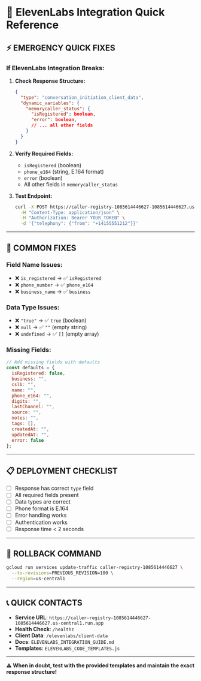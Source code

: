 # 🚀 ElevenLabs Integration Quick Reference

## **⚡ EMERGENCY QUICK FIXES**

### **If ElevenLabs Integration Breaks:**

1. **Check Response Structure:**
   ```json
   {
     "type": "conversation_initiation_client_data",
     "dynamic_variables": {
       "memorycaller_status": {
         "isRegistered": boolean,
         "error": boolean,
         // ... all other fields
       }
     }
   }
   ```

2. **Verify Required Fields:**
   - `isRegistered` (boolean)
   - `phone_e164` (string, E.164 format)
   - `error` (boolean)
   - All other fields in `memorycaller_status`

3. **Test Endpoint:**
   ```bash
   curl -X POST https://caller-registry-1085614446627-1085614446627.us-central1.run.app/elevenlabs/client-data \
     -H "Content-Type: application/json" \
     -H "Authorization: Bearer YOUR_TOKEN" \
     -d '{"telephony": {"from": "+14155551212"}}'
   ```

---

## **🔧 COMMON FIXES**

### **Field Name Issues:**
- ❌ `is_registered` → ✅ `isRegistered`
- ❌ `phone_number` → ✅ `phone_e164`
- ❌ `business_name` → ✅ `business`

### **Data Type Issues:**
- ❌ `"true"` → ✅ `true` (boolean)
- ❌ `null` → ✅ `""` (empty string)
- ❌ `undefined` → ✅ `[]` (empty array)

### **Missing Fields:**
```javascript
// Add missing fields with defaults
const defaults = {
  isRegistered: false,
  business: "",
  cslb: "",
  name: "",
  phone_e164: "",
  digits: "",
  lastChannel: "",
  source: "",
  notes: "",
  tags: [],
  createdAt: "",
  updatedAt: "",
  error: false
};
```

---

## **📋 DEPLOYMENT CHECKLIST**

- [ ] Response has correct `type` field
- [ ] All required fields present
- [ ] Data types are correct
- [ ] Phone format is E.164
- [ ] Error handling works
- [ ] Authentication works
- [ ] Response time < 2 seconds

---

## **🚨 ROLLBACK COMMAND**

```bash
gcloud run services update-traffic caller-registry-1085614446627 \
  --to-revisions=PREVIOUS_REVISION=100 \
  --region=us-central1
```

---

## **📞 QUICK CONTACTS**

- **Service URL**: `https://caller-registry-1085614446627-1085614446627.us-central1.run.app`
- **Health Check**: `/healthz`
- **Client Data**: `/elevenlabs/client-data`
- **Docs**: `ELEVENLABS_INTEGRATION_GUIDE.md`
- **Templates**: `ELEVENLABS_CODE_TEMPLATES.js`

---

**⚠️ When in doubt, test with the provided templates and maintain the exact response structure!**
